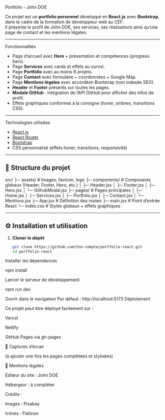  Portfolio - John DOE

Ce projet est un **portfolio personnel** développé en **React.js** avec **Bootstrap**, dans le cadre de la formation de développeur web au CEF.  
Il présente le profil de John DOE, ses services, ses réalisations ainsi qu’une page de contact et les mentions légales.

---

 Fonctionnalités

- Page d’accueil avec **Hero** + présentation et compétences (progress bars).
- Page **Services** avec cards et effets au survol.
- Page **Portfolio** avec au moins 6 projets.
- Page **Contact** avec formulaire + coordonnées + Google Map.
- Page **Mentions légales** avec accordéon Bootstrap (non indexée SEO).
- **Header** et **Footer** présents sur toutes les pages.
- **Modale GitHub** : intégration de l’API GitHub pour afficher des infos de profil.
- Effets graphiques conformes à la consigne (hover, ombres, transitions CSS).

---

Technologies utilisées

- [React.js](https://fr.react.dev/)  
- [React Router](https://reactrouter.com/)  
- [Bootstrap](https://getbootstrap.com/)  
- CSS personnalisé (effets hover, transitions, responsivité)  

---

## 📂 Structure du projet
src/
├─ assets/ # Images, favicon, logo
├─ components/ # Composants globaux (Header, Footer, Hero, etc.)
│ ├─ Header.jsx
│ ├─ Footer.jsx
│ ├─ Hero.jsx
│ └─ GithubModal.jsx
├─ pages/ # Pages principales
│ ├─ Home.jsx
│ ├─ Services.jsx
│ ├─ Portfolio.jsx
│ ├─ Contact.jsx
│ └─ Mentions.jsx
├─ App.jsx # Définition des routes
├─ main.jsx # Point d’entrée React
└─ index.css # Styles globaux + effets graphiques

---

## ⚙️ Installation et utilisation

1. **Cloner le dépôt**
   ```bash
   git clone https://github.com/ton-compte/portfolio-react.git
   cd portfolio-react
Installer les dépendances

npm install


Lancer le serveur de développement

npm run dev


Ouvrir dans le navigateur
Par défaut : http://localhost:5173
Déploiement

Ce projet peut être déployé facilement sur :

Vercel

Netlify

GitHub Pages via gh-pages

📸 Captures d’écran

(à ajouter une fois les pages complétées et stylisées)

📜 Mentions légales

Éditeur du site : John DOE

Hébergeur : à compléter

Crédits :

Images : Pixabay

Icônes : Flaticon






